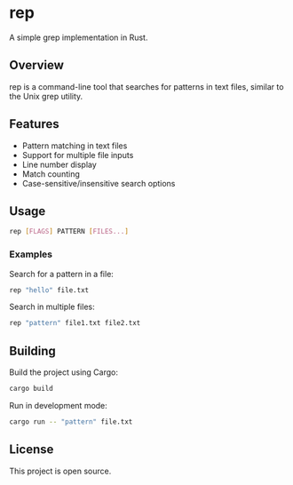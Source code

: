 # rep

A simple grep implementation in Rust.

## Overview

rep is a command-line tool that searches for patterns in text files, similar to the Unix grep utility.

## Features

- Pattern matching in text files
- Support for multiple file inputs
- Line number display
- Match counting
- Case-sensitive/insensitive search options

## Usage

```bash
rep [FLAGS] PATTERN [FILES...]
```

### Examples

Search for a pattern in a file:
```bash
rep "hello" file.txt
```

Search in multiple files:
```bash
rep "pattern" file1.txt file2.txt
```

## Building

Build the project using Cargo:

```bash
cargo build
```

Run in development mode:
```bash
cargo run -- "pattern" file.txt
```

## License

This project is open source. 
